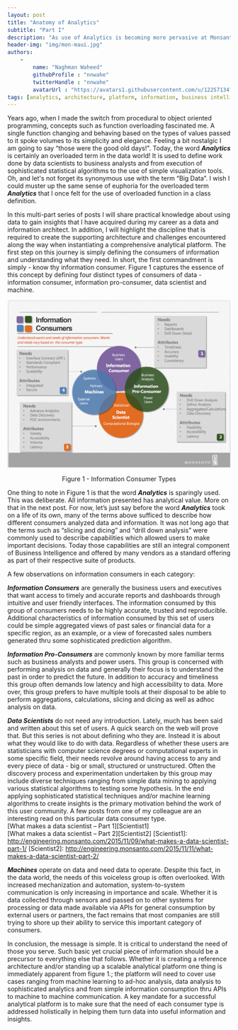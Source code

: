 ```yaml
---
layout: post
title: "Anatomy of Analytics"
subtitle: "Part I"
description: "As use of Analytics is becoming more pervasive at Monsanto, this series of posts will discribe the supporting architecturet that is being used to instantiate a complete analytics platform"
header-img: "img/mon-maui.jpg"
authors:
    -
        name: "Naghman Waheed"
        githubProfile : "nnwahe"
        twitterHandle : "nnwahe"
        avatarUrl : "https://avatars1.githubusercontent.com/u/12257134?v=3"
tags: [analytics, architecture, platform, information, business intelligence]
---
```

Years ago, when I made the switch from procedural to object oriented 
programming, concepts such as function overloading fascinated me. 
A single function changing and behaving based on the types of values 
passed to it spoke volumes to its simplicity and elegance. Feeling 
a bit nostalgic I am going to say “those were the good old days!". 
Today, the word ***Analytics*** is certainly an overloaded term
in the data world!  It is used to define work done by data scientists 
to business analysts and from execution of sophisticated statistical 
algorithms to the use of simple visualization tools. Oh, and let's 
not forget its synonymous use with the term “Big Data”. I wish I
could muster up the same sense of euphoria for the overloaded term 
***Analytics*** that I once felt for the use of overloaded function
in a class definition. 

In this multi-part series of posts I will share practical knowledge 
about using data to gain insights that I have acquired during my 
career as a data and information architect. In addition, I will 
highlight the discipline that is required to create the supporting 
architecture and challenges encountered along the way when instantiating 
a comprehensive analytical platform. The first step on this journey is 
simply defining the consumers of information and understanding what they 
need. In short, the first commandment is simply - know thy information 
consumer. Figure 1 captures the essence of this concept by defining four
distinct types of consumers of data - information consumer, information 
pro-consumer, data scientist and machine. 

![Information Consumer Types](/img/Information_Consumers.png)
<center> Figure 1 - Information Consumer Types </center>

One thing to note in Figure 1 is that the word ***Analytics*** is sparingly 
used. This was deliberate. All information presented has analytical 
value. More on that in the next post. For now, let’s just say before 
the word ***Analytics*** took on a life of its own, many of the terms above 
sufficed to describe how different consumers analyzed data and information. 
It was not long ago that the terms such as “slicing and dicing” and 
“drill down analysis” were commonly used to describe capabilities which 
allowed users to make important decisions. Today those capabilities are
still an integral component of Business Intelligence and offered by 
many vendors as a standard offering as part of their respective suite of 
products. 

A few observations on information consumers in each category:

***Information Consumers*** are generally the business users and executives 
that want access to timely and accurate reports and dashboards through 
intuitive and user friendly interfaces. The information consumed by 
this group of consumers needs to be highly accurate, trusted and 
reproducible.  Additional characteristics of information consumed by 
this set of users could be simple aggregated views of past sales or 
financial data for a specific region, as an example, or a view of 
forecasted sales numbers generated thru some sophisticated prediction 
algorithm.

***Information Pro-Consumers*** are commonly known by more familiar terms 
such as business analysts and power users. This group is concerned with
performing analysis on data and generally their focus is to understand 
the past in order to predict the future. In addition to accuracy and 
timeliness this group often demands low latency and high accessibility
to data. More over, this group prefers to have multiple tools at their 
disposal to be able to perform aggregations, calculations, slicing and 
dicing as well as adhoc analysis on data. 

***Data Scientists*** do not need any introduction. Lately, much has been 
said and written about this set of users. A quick search on the web will 
prove that. But this series is not about defining who they are. Instead 
it is about what they would like to do with data. Regardless of whether 
these users are statisticians with computer science degrees or computational 
experts in some specific field, their needs revolve around having access 
to any and every piece of data - big or small, structured or unstructured. 
Often the discovery process and experimentation undertaken by this group 
may include diverse techniques ranging from simple data mining to
applying various statistical algorithms to testing some hypothesis. 
In the end applying sophisticated statistical techniques and/or machine 
learning algorithms to create insights is the primary motivation behind 
the work of this user community. A few posts from one of my colleague are
an interesting read on this particular data consumer type.<br/>
  [What makes a data scientist – Part 1][Scientist1]<br/>
  [What makes a data scientist – Part 2][Scientist2]
[Scientist1]: http://engineering.monsanto.com/2015/11/09/what-makes-a-data-scientist-part-1/
[Scientist2]: http://engineering.monsanto.com/2015/11/11/what-makes-a-data-scientist-part-2/

***Machines*** operate on data and need data to operate. Despite this fact, in 
the data world, the needs of this voiceless group is often overlooked. 
With increased mechanization and automation, system-to-system communication 
is only increasing in importance and scale. Whether it is data collected 
through sensors and passed on to other systems for processing or data made 
available via APIs for general consumption by external users or partners, 
the fact remains that most companies are still trying to shore up their 
ability to service this important category of consumers. 

In conclusion, the message is simple. It is critical to understand the need 
of those you serve. Such basic yet crucial piece of information should be a 
precursor to everything else that follows. Whether it is creating a reference 
architecture and/or standing up a scalable analytical platform one thing is 
immediately apparent from figure 1.; the platform will need to cover use cases 
ranging from machine learning to ad-hoc analysis, data analysis to sophisticated 
analytics and from simple information consumption thru APIs to machine to 
machine communication. A key mandate for a successful analytical platform is
to make sure that the need of each consumer type is addressed holistically 
in helping them turn data into useful information and insights. 


